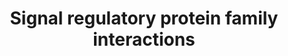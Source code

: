 ---
annotations:
- id: CL:0000763
  parent: animal cell
  type: Cell Type Ontology
  value: myeloid cell
authors:
- MaintBot
- Khanspers
- ReactomeTeam
- Anwesha
- Mkutmon
description: Signal regulatory protein alpha (SIRPA, SHPS1, CD172a) is a transmembrane
  protein expressed mostly on myeloid cells. CD47, a widely expressed transmembrane
  protein, is a ligand for SIRP alpha, with the two proteins constituting a cell-cell
  communication system. The interaction of SIRPA with CD47 is important for the regulation
  of migration and phagocytosis. SIRPA functions as a docking protein to recruit and
  activate PTPN6 (SHP-1) or PTPN11 (SHP-2) at the cell membrane in response to extracellular
  stimuli. SIRPA also binds other intracellular proteins including the adaptor molecules
  Src kinase-associated protein (SKAP2 SKAP55hom/R), Fyn-binding protein/SLP-76-associated
  phosphoprotein (FYB/SLAP-130) and the tyrosine kinase PYK2. SIRPA also binds the
  extracellular proteins, surfactant-A (SP-A) and surfactant-D (SP-D). <br>The SIRP
  family members SIRPB and SIRPG show high sequence similarity and similar extracellular
  structural topology, including three Ig domains, but their ligand binding topology
  might differ. SIRPB is expressed on myeloid cells, including monocytes, granulocytes
  and DCs. It has no known natural ligand. SIRPG can bind CD47 but with lower affinity
  than SIRPA.   View original pathway at [http://www.reactome.org/PathwayBrowser/#DIAGRAM=391160
  Reactome].
last-edited: 2021-01-25
organisms:
- Homo sapiens
redirect_from:
- /index.php/Pathway:WP1909
- /instance/WP1909
revision: null
schema-jsonld:
- '@context': https://schema.org/
  '@id': https://wikipathways.github.io/pathways/WP1909.html
  '@type': Dataset
  creator:
    '@type': Organization
    name: WikiPathways
  description: Signal regulatory protein alpha (SIRPA, SHPS1, CD172a) is a transmembrane
    protein expressed mostly on myeloid cells. CD47, a widely expressed transmembrane
    protein, is a ligand for SIRP alpha, with the two proteins constituting a cell-cell
    communication system. The interaction of SIRPA with CD47 is important for the
    regulation of migration and phagocytosis. SIRPA functions as a docking protein
    to recruit and activate PTPN6 (SHP-1) or PTPN11 (SHP-2) at the cell membrane in
    response to extracellular stimuli. SIRPA also binds other intracellular proteins
    including the adaptor molecules Src kinase-associated protein (SKAP2 SKAP55hom/R),
    Fyn-binding protein/SLP-76-associated phosphoprotein (FYB/SLAP-130) and the tyrosine
    kinase PYK2. SIRPA also binds the extracellular proteins, surfactant-A (SP-A)
    and surfactant-D (SP-D). <br>The SIRP family members SIRPB and SIRPG show high
    sequence similarity and similar extracellular structural topology, including three
    Ig domains, but their ligand binding topology might differ. SIRPB is expressed
    on myeloid cells, including monocytes, granulocytes and DCs. It has no known natural
    ligand. SIRPG can bind CD47 but with lower affinity than SIRPA.   View original
    pathway at [http://www.reactome.org/PathwayBrowser/#DIAGRAM=391160 Reactome].
  keywords:
  - ADP
  - ATP
  - CD47
  - 'CD47 '
  - FYB
  - 'FYB '
  - GRB2-1
  - 'GRB2-1 '
  - 'PTK2 '
  - PTK2B
  - 'PTK2B '
  - 'PTPN11 '
  - 'PTPN6 '
  - PTPN6,PTPN11
  - 'SFTPA oligomer '
  - SFTPA oligomer,
  - SFTPD oligomer
  - 'SFTPD oligomer '
  - SIRP gamma:CD47
  - SIRPA
  - 'SIRPA '
  - SIRPA:CD47
  - SIRPA:SFTPA
  - SIRPB1
  - 'SIRPB1 '
  - SIRPB1:TYROBP
  - SIRPG
  - 'SIRPG '
  - SKAP2
  - 'SKAP2 '
  - 'SRC-1 '
  - SRC-1, PTK2
  - TYROBP
  - 'TYROBP '
  - oligomer
  - oligomer, SFTPD
  - 'p-Y428,Y452,Y469,Y495-SIRPA '
  - p-Y428,Y452,Y469,Y495-SIRPA:CD47
  - p-Y428,Y452,Y469,Y495-SIRPA:CD47:GRB2-1
  - p-Y428,Y452,Y469,Y495-SIRPA:CD47:PTK2B
  - p-Y428,Y452,Y469,Y495-SIRPA:CD47:SKAP2
  - p-Y428,Y452,Y469,Y495-SIRPA:CD47:SKAP2:FYB
  - p-Y428,Y452,Y469,Y495-SIRPA:PTPN6,PTPN11
  license: CC0
  name: Signal regulatory protein family interactions
seo: CreativeWork
title: Signal regulatory protein family interactions
wpid: WP1909
---